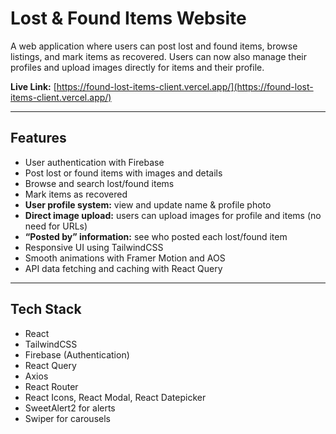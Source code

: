 # Lost & Found Items Website

A web application where users can post lost and found items, browse listings, and mark items as recovered. Users can now also manage their profiles and upload images directly for items and their profile.

**Live Link:** [https://found-lost-items-client.vercel.app/](https://found-lost-items-client.vercel.app/)

---

## Features

- User authentication with Firebase
- Post lost or found items with images and details
- Browse and search lost/found items
- Mark items as recovered
- **User profile system:** view and update name & profile photo
- **Direct image upload:** users can upload images for profile and items (no need for URLs)
- **“Posted by” information:** see who posted each lost/found item
- Responsive UI using TailwindCSS
- Smooth animations with Framer Motion and AOS
- API data fetching and caching with React Query

---

## Tech Stack

- React
- TailwindCSS
- Firebase (Authentication)
- React Query
- Axios
- React Router
- React Icons, React Modal, React Datepicker
- SweetAlert2 for alerts
- Swiper for carousels
